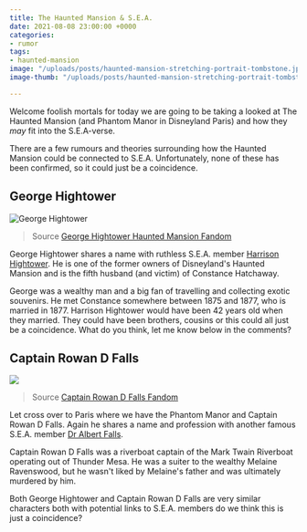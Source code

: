 ```yaml
---
title: The Haunted Mansion & S.E.A.
date: 2021-08-08 23:00:00 +0000
categories:
- rumor
tags:
- haunted-mansion
image: "/uploads/posts/haunted-mansion-stretching-portrait-tombstone.jpeg"
image-thumb: "/uploads/posts/haunted-mansion-stretching-portrait-tombstone-thumb.jpeg"

---
```

Welcome foolish mortals for today we are going to be taking a looked at The Haunted Mansion (and Phantom Manor in Disneyland Paris) and how they _may_ fit into the S.E.A-verse.

There are a few rumours and theories surrounding how the Haunted Mansion could be connected to S.E.A. Unfortunately, none of these has been confirmed, so it could just be a coincidence.

## George Hightower

![](/uploads/posts/george-hightower.jpg "George Hightower")

> Source [George Hightower Haunted Mansion Fandom](https://hauntedmansion.fandom.com/wiki/George_Hightower)

George Hightower shares a name with ruthless S.E.A. member [Harrison Hightower](/sea/members/harrison-hightower-iii). He is one of the former owners of Disneyland's Haunted Mansion and is the fifth husband (and victim) of Constance Hatchaway.

George was a wealthy man and a big fan of travelling and collecting exotic souvenirs. He met Constance somewhere between 1875 and 1877, who is married in 1877. Harrison Hightower would have been 42 years old when they married. They could have been brothers, cousins or this could all just be a coincidence. What do you think, let me know below in the comments?

## Captain Rowan D Falls

![](/uploads/posts/captain-rowan-d-falls.jpg)

> Source [Captain Rowan D Falls Fandom](https://hauntedmansion.fandom.com/wiki/Captain_Rowan_D._Falls)

Let cross over to Paris where we have the Phantom Manor and Captain Rowan D Falls. Again he shares a name and profession with another famous S.E.A. member [Dr Albert Falls](/sea/members/dr-albert-falls).

Captain Rowan D Falls was a riverboat captain of the Mark Twain Riverboat operating out of Thunder Mesa. He was a suiter to the wealthy Melaine Ravenswood, but he wasn't liked by Melaine's father and was ultimately murdered by him.

Both George Hightower and Captain Rowan D Falls are very similar characters both with potential links to S.E.A. members do we think this is just a coincidence?
